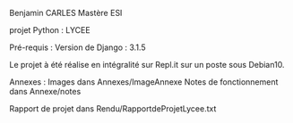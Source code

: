 Benjamin CARLES               Mastère ESI

projet Python : LYCEE

Pré-requis : 
Version de Django : 3.1.5

Le projet à été réalise en intégralité sur Repl.it sur un poste sous Debian10.

Annexes : 
Images dans Annexes/ImageAnnexe
Notes de fonctionnement dans Annexe/notes

Rapport de projet dans Rendu/RapportdeProjetLycee.txt
